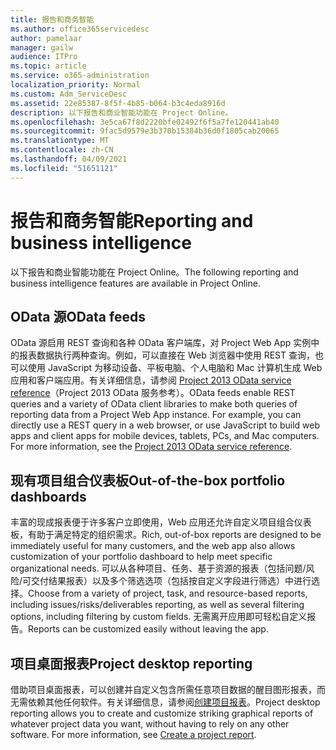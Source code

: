 ```yaml
---
title: 报告和商务智能
ms.author: office365servicedesc
author: pamelaar
manager: gailw
audience: ITPro
ms.topic: article
ms.service: o365-administration
localization_priority: Normal
ms.custom: Adm_ServiceDesc
ms.assetid: 22e85387-8f5f-4b85-b064-b3c4eda8916d
description: 以下报告和商业智能功能在 Project Online。
ms.openlocfilehash: 3e5ca67f8d2220bfe02492f6f5a7fe120441ab40
ms.sourcegitcommit: 9fac5d9579e3b370b15384b36d0f1805cab20065
ms.translationtype: MT
ms.contentlocale: zh-CN
ms.lasthandoff: 04/09/2021
ms.locfileid: "51651121"
---
```

# <a name="reporting-and-business-intelligence"></a><span data-ttu-id="680e9-103">报告和商务智能</span><span class="sxs-lookup"><span data-stu-id="680e9-103">Reporting and business intelligence</span></span>

<span data-ttu-id="680e9-104">以下报告和商业智能功能在 Project Online。</span><span class="sxs-lookup"><span data-stu-id="680e9-104">The following reporting and business intelligence features are available in Project Online.</span></span>
  
## <a name="odata-feeds"></a><span data-ttu-id="680e9-105">OData 源</span><span class="sxs-lookup"><span data-stu-id="680e9-105">OData feeds</span></span>

<span data-ttu-id="680e9-p101">OData 源启用 REST 查询和各种 OData 客户端库，对 Project Web App 实例中的报表数据执行两种查询。例如，可以直接在 Web 浏览器中使用 REST 查询，也可以使用 JavaScript 为移动设备、平板电脑、个人电脑和 Mac 计算机生成 Web 应用和客户端应用。有关详细信息，请参阅 [Project 2013 OData service reference](/previous-versions/office/project-odata/jj163015(v=office.15))（Project 2013 OData 服务参考）。</span><span class="sxs-lookup"><span data-stu-id="680e9-p101">OData feeds enable REST queries and a variety of OData client libraries to make both queries of reporting data from a Project Web App instance. For example, you can directly use a REST query in a web browser, or use JavaScript to build web apps and client apps for mobile devices, tablets, PCs, and Mac computers. For more information, see the [Project 2013 OData service reference](/previous-versions/office/project-odata/jj163015(v=office.15)).</span></span>
  
## <a name="out-of-the-box-portfolio-dashboards"></a><span data-ttu-id="680e9-109">现有项目组合仪表板</span><span class="sxs-lookup"><span data-stu-id="680e9-109">Out-of-the-box portfolio dashboards</span></span>

<span data-ttu-id="680e9-110">丰富的现成报表便于许多客户立即使用，Web 应用还允许自定义项目组合仪表板，有助于满足特定的组织需求。</span><span class="sxs-lookup"><span data-stu-id="680e9-110">Rich, out-of-box reports are designed to be immediately useful for many customers, and the web app also allows customization of your portfolio dashboard to help meet specific organizational needs.</span></span> <span data-ttu-id="680e9-111">可以从各种项目、任务、基于资源的报表（包括问题/风险/可交付结果报表）以及多个筛选选项（包括按自定义字段进行筛选）中进行选择。</span><span class="sxs-lookup"><span data-stu-id="680e9-111">Choose from a variety of project, task, and resource-based reports, including issues/risks/deliverables reporting, as well as several filtering options, including filtering by custom fields.</span></span> <span data-ttu-id="680e9-112">无需离开应用即可轻松自定义报告。</span><span class="sxs-lookup"><span data-stu-id="680e9-112">Reports can be customized easily without leaving the app.</span></span> 
  
## <a name="project-desktop-reporting"></a><span data-ttu-id="680e9-113">项目桌面报表</span><span class="sxs-lookup"><span data-stu-id="680e9-113">Project desktop reporting</span></span>

<span data-ttu-id="680e9-p103">借助项目桌面报表，可以创建并自定义包含所需任意项目数据的醒目图形报表，而无需依赖其他任何软件。有关详细信息，请参阅[创建项目报表](https://go.microsoft.com/fwlink/?LinkID=823657&amp;clcid=0x409)。</span><span class="sxs-lookup"><span data-stu-id="680e9-p103">Project desktop reporting allows you to create and customize striking graphical reports of whatever project data you want, without having to rely on any other software. For more information, see [Create a project report](https://go.microsoft.com/fwlink/?LinkID=823657&amp;clcid=0x409).</span></span>
